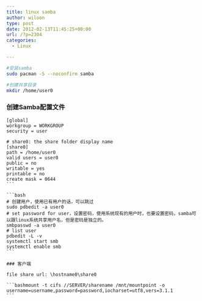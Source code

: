 ```yaml
---
title: linux samba
author: wiloon
type: post
date: 2012-02-13T11:45:25+00:00
url: /?p=2304
categories:
  - Linux

---
```

```bash
#安装samba
sudo pacman -S --noconfirm samba

#创建共享目录
mkdir /home/user0

```

### 创建Samba配置文件

<pre><code class="line-numbers">[global]
workgroup = WORKGROUP
security = user

# share0: the share folder display name
[share0]
path = /home/user0
valid users = user0
public = no
writable = yes
printable = no
create mask = 0644
```

```bash
# 创建用户，使用已有用户的话，可以跳过
sudo pdbedit -a user0
# set password for user，设置密码，使用系统现有的用户时，也要设置密码，samba可以跟linux系统共享用户名，但是密码是独立的。
smbpasswd -a user0
# list user
pdbedit -L -v
systemctl start smb
systemctl enable smb
```

### 客户端

file share url: &#92;hostname0\share0

```bashmount -t cifs //SERVER/sharename /mnt/mountpoint -o username=username,password=password,iocharset=utf8,vers=3.1.1
```